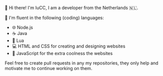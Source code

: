 👋 Hi there! I'm IuCC, I am a developer from the Netherlands 🇳🇱.

🚀 I'm fluent in the following (coding) languages: 
   - 🌐 Node.js
   - ☕ Java
   - 🌙 Lua
   - 💻 HTML and CSS for creating and designing websites
   - 🌟 JavaScript for the extra coolness the websites

Feel free to create pull requests in any my repositories, they only help and motivate me to continue working on them.
